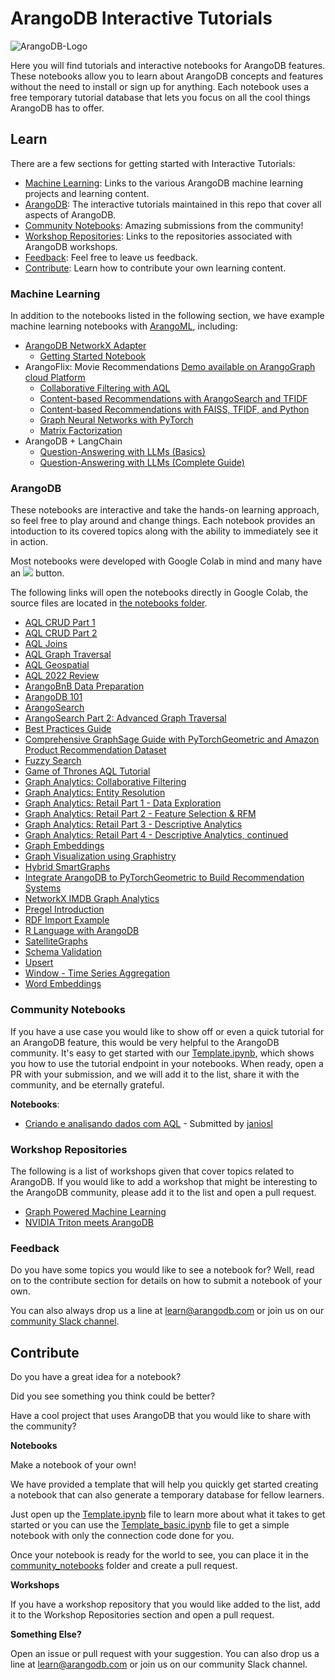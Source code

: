 # ArangoDB Interactive Tutorials

![ArangoDB-Logo](https://www.arangodb.com/wp-content/uploads/2022/06/ArangoDB-dark-logo-2022.png)

Here you will find tutorials and interactive notebooks for ArangoDB features. These notebooks allow you to learn about ArangoDB concepts and features without the need to install or sign up for anything. Each notebook uses a free temporary tutorial database that lets you focus on all the cool things ArangoDB has to offer.

## Learn
There are a few sections for getting started with Interactive Tutorials:
* [Machine Learning](#machine-learning): Links to the various ArangoDB machine learning projects and learning content.
* [ArangoDB](#arangodb): The interactive tutorials maintained in this repo that cover all aspects of ArangoDB.
* [Community Notebooks](#community-notebooks): Amazing submissions from the community!
* [Workshop Repositories](#workshop-repositories): Links to the repositories associated with ArangoDB workshops.
* [Feedback](#feedback): Feel free to leave us feedback.
* [Contribute](#contribute): Learn how to contribute your own learning content.


### Machine Learning
In addition to the notebooks listed in the following section, we have example machine learning notebooks with [ArangoML](https://github.com/arangoml), including:
* [ArangoDB NetworkX Adapter](https://github.com/arangoml/networkx-adapter)
    * [Getting Started Notebook](https://colab.research.google.com/github/arangoml/networkx-adapter/blob/master/examples/ArangoDB_NetworkX_Adapter.ipynb)
* ArangoFlix: Movie Recommendations [Demo available on ArangoGraph cloud Platform](https://cloud.arangodb.com/)
    * [Collaborative Filtering with AQL](https://colab.research.google.com/github/arangodb/interactive_tutorials/blob/master/notebooks/arangoflix/recommend_movie_collaborative_filtering_aql.ipynb)
    * [Content-based Recommendations with ArangoSearch and TFIDF](https://colab.research.google.com/github/arangodb/interactive_tutorials/blob/master/notebooks/arangoflix/similarMovie_TFIDF_AQL_Inference.ipynb)
    * [Content-based Recommendations with FAISS, TFIDF, and Python](https://colab.research.google.com/github/arangodb/interactive_tutorials/blob/master/notebooks/arangoflix/similarMovie_TFIDF_ML_Inference.ipynb)
    * [Graph Neural Networks with PyTorch](https://colab.research.google.com/github/arangodb/interactive_tutorials/blob/master/notebooks/arangoflix/predict_Movie_Rating_GNN.ipynb)
    * [Matrix Factorization](https://colab.research.google.com/github/arangodb/interactive_tutorials/blob/master/notebooks/arangoflix/similarMovie_MF_ML_Inference.ipynb)
* ArangoDB + LangChain
    * [Question-Answering with LLMs (Basics)](https://colab.research.google.com/github/arangodb/interactive_tutorials/blob/master/notebooks/example_output/Langchain_output.ipynb)
    * [Question-Answering with LLMs (Complete Guide)](https://colab.research.google.com/github/arangodb/interactive_tutorials/blob/master/notebooks/example_output/Langchain_Full_output.ipynb)

### ArangoDB 
These notebooks are interactive and take the hands-on learning approach, so feel free to play around and change things. Each notebook provides an intoduction to its covered topics along with the ability to immediately see it in action. 

Most notebooks were developed with Google Colab in mind and many have an [![](https://colab.research.google.com/assets/colab-badge.svg)](#) button. 

The following links will open the notebooks directly in Google Colab, the source files are located in [the notebooks folder](https://github.com/arangodb/interactive_tutorials/tree/master/notebooks).
* [AQL CRUD Part 1](https://colab.research.google.com/github/arangodb/interactive_tutorials/blob/master/notebooks/AqlCrudTutorial.ipynb)
* [AQL CRUD Part 2](https://colab.research.google.com/github/arangodb/interactive_tutorials/blob/master/notebooks/AqlPart2Tutorial.ipynb)
* [AQL Joins](https://colab.research.google.com/github/arangodb/interactive_tutorials/blob/master/notebooks/AqlJoinTutorial.ipynb)
* [AQL Graph Traversal](https://colab.research.google.com/github/arangodb/interactive_tutorials/blob/master/notebooks/AqlTraversalTutorial.ipynb)
* [AQL Geospatial](https://colab.research.google.com/github/arangodb/interactive_tutorials/blob/master/notebooks/AqlGeospatialTutorial.ipynb)
* [AQL 2022 Review](https://colab.research.google.com/github/arangodb/interactive_tutorials/blob/master/notebooks/AQL_2022.ipynb)
* [ArangoBnB Data Preparation](https://colab.research.google.com/github/arangodb/interactive_tutorials/blob/master/notebooks/ArangoBnB_simple_data_exploration.ipynb)
* [ArangoDB 101](https://colab.research.google.com/github/arangodb/interactive_tutorials/blob/master/notebooks/ArangoDB_101.ipynb)
* [ArangoSearch](https://colab.research.google.com/github/arangodb/interactive_tutorials/blob/master/notebooks/ArangoSearch.ipynb)
* [ArangoSearch Part 2: Advanced Graph Traversal](https://colab.research.google.com/github/arangodb/interactive_tutorials/blob/master/notebooks/ArangoSearchOnGraphs.ipynb)
* [Best Practices Guide](https://colab.research.google.com/github/arangodb/interactive_tutorials/blob/master/notebooks/BestPractices.ipynb)
* [Comprehensive GraphSage Guide with PyTorchGeometric and Amazon Product Recommendation Dataset](https://colab.research.google.com/github/arangodb/interactive_tutorials/blob/master/notebooks/Comprehensive_GraphSage_Guide_with_PyTorchGeometric.ipynb)
* [Fuzzy Search](https://colab.research.google.com/github/arangodb/interactive_tutorials/blob/master/notebooks/FuzzySearch.ipynb)
* [Game of Thrones AQL Tutorial](https://colab.research.google.com/github/arangodb/interactive_tutorials/blob/master/notebooks/ArangoDB_GOT_Tutorial.ipynb)
* [Graph Analytics: Collaborative Filtering](https://colab.research.google.com/github/arangodb/interactive_tutorials/blob/master/notebooks/Collaborative_Filtering.ipynb)
* [Graph Analytics: Entity Resolution](https://colab.research.google.com/github/arangodb/interactive_tutorials/blob/master/notebooks/EntityResolution.ipynb)
* [Graph Analytics: Retail Part 1 - Data Exploration](https://colab.research.google.com/github/arangodb/interactive_tutorials/blob/master/notebooks/Graph_Retail_EDA_I.ipynb)
* [Graph Analytics: Retail Part 2 - Feature Selection & RFM](https://colab.research.google.com/github/arangodb/interactive_tutorials/blob/master/notebooks/Graph_Retail_EDA_II.ipynb)
* [Graph Analytics: Retail Part 3 - Descriptive Analytics](https://colab.research.google.com/github/arangodb/interactive_tutorials/blob/master/notebooks/Graph_Retail_DA_I.ipynb)
* [Graph Analytics: Retail Part 4 - Descriptive Analytics, continued](https://colab.research.google.com/github/arangodb/interactive_tutorials/blob/master/notebooks/Graph_Retail_DA_II.ipynb)
* [Graph Embeddings](https://colab.research.google.com/github/arangodb/interactive_tutorials/blob/master/notebooks/Graph_Embeddings.ipynb)
* [Graph Visualization using Graphistry](https://colab.research.google.com/github/arangodb/interactive_tutorials/blob/master/notebooks/ArangoDB_Graphistry_Visualization.ipynb)
* [Hybrid SmartGraphs](https://colab.research.google.com/github/arangodb/interactive_tutorials/blob/master/notebooks/HybridSmartGraphs.ipynb)
* [Integrate ArangoDB to PyTorchGeometric to Build Recommendation Systems](https://colab.research.google.com/github/arangodb/interactive_tutorials/blob/master/notebooks/Integrate_ArangoDB_with_PyG.ipynb)
* [NetworkX IMDB Graph Analytics](https://colab.research.google.com/github/arangodb/interactive_tutorials/blob/master/notebooks/ArangoDB_NetworkX_Interface_Introduction.ipynb)
* [Pregel Introduction](https://colab.research.google.com/github/arangodb/interactive_tutorials/blob/master/notebooks/Pregel.ipynb)
* [RDF Import Example](https://colab.research.google.com/github/arangodb/interactive_tutorials/blob/master/notebooks/RDF_Import_Example.ipynb)
* [R Language with ArangoDB](https://colab.research.google.com/github/arangodb/interactive_tutorials/blob/master/notebooks/R_ArangoDB_Managed_Service_Notebook.ipynb)
* [SatelliteGraphs](https://colab.research.google.com/github/arangodb/interactive_tutorials/blob/master/notebooks/SatelliteGraphs.ipynb)
* [Schema Validation](https://colab.research.google.com/github/arangodb/interactive_tutorials/blob/master/notebooks/Schema_Validation.ipynb)
* [Upsert](https://colab.research.google.com/github/arangodb/interactive_tutorials/blob/master/notebooks/Upsert.ipynb)
* [Window - Time Series Aggregation](https://colab.research.google.com/github/arangodb/interactive_tutorials/blob/master/notebooks/Window.ipynb)
* [Word Embeddings](https://colab.research.google.com/github/arangodb/interactive_tutorials/blob/master/notebooks/WordEmbeddings.ipynb)

### Community Notebooks
If you have a use case you would like to show off or even a quick tutorial for an ArangoDB feature, this would be very helpful to the ArangoDB community. It's easy to get started with our [Template.ipynb](https://colab.research.google.com/github/arangodb/interactive_tutorials/blob/master/Template.ipynb), which shows you how to use the tutorial endpoint in your notebooks. When ready, open a PR with your submission, and we will add it to the list, share it with the community, and be eternally grateful.

 **Notebooks**:
* [Criando e analisando dados com AQL](https://colab.research.google.com/github/arangodb/interactive_tutorials/blob/master/community_notebooks/BD_g01_ArangoDB.ipynb) - Submitted by [janiosl](https://github.com/janiosl)

### Workshop Repositories
The following is a list of workshops given that cover topics related to ArangoDB.
If you would like to add a workshop that might be interesting to the ArangoDB community, please add it to the list and open a pull request.

* [Graph Powered Machine Learning](https://github.com/joerg84/Graph_Powered_ML_Workshop)
* [NVIDIA Triton meets ArangoDB](https://github.com/sachinsharma9780/AI-Enterprise-Workshop-Building-ML-Pipelines)

### Feedback
Do you have some topics you would like to see a notebook for? Well, read on to the contribute section for details on how to submit a notebook of your own. 

You can also always drop us a line at [learn@arangodb.com](mailto:learn@arangodb.com) or join us on our [community Slack channel](https://arangodb-community.slack.com/).

## Contribute

Do you have a great idea for a notebook? 

Did you see something you think could be better?

Have a cool project that uses ArangoDB that you would like to share with the community?

**Notebooks**

Make a notebook of your own!

We have provided a template that will help you quickly get started creating a notebook that can also generate a temporary database for fellow learners.

Just open up the [Template.ipynb](https://colab.research.google.com/github/arangodb/interactive_tutorials/blob/master/Template.ipynb) file to learn more about what it takes to get started or you can use the [Template_basic.ipynb](https://colab.research.google.com/github/arangodb/interactive_tutorials/blob/master/Template_basic.ipynb) file to get a simple notebook with only the connection code done for you.

Once your notebook is ready for the world to see, you can place it in the [community_notebooks](https://github.com/arangodb/interactive_tutorials/tree/master/community_notebooks) folder and create a pull request.

**Workshops**

If you have a workshop repository that you would like added to the list, add it to the Workshop Repositories section and open a pull request.

**Something Else?**

Open an issue or pull request with your suggestion. You can also drop us a line at learn@arangodb.com or join us on our community Slack channel.
